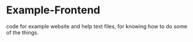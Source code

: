 # Example-Frontend
code for example website
and help text files, for knowing how to do some of the things.
